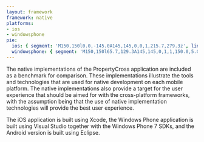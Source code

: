 ```yaml
---
layout: framework
framework: native
platforms:
- ios
- windowsphone
pie:
  ios: { segment: 'M150,150l0.0,-145.0A145,145,0,0,1,215.7,279.3z', line: 'M150,150l65.7,129.3' }
  windowsphone: { segment: 'M150,150l65.7,129.3A145,145,0,1,1,150.0,5.0z', line: 'M150,150l-0.0,-145.0' }
---
```

The native implementations of the PropertyCross application are included as a benchmark for comparison. These implementations illustrate the tools and technologies that are used for native development on each mobile platform. The native implementations also provide a target for the user experience that should be aimed for with the cross-platform frameworks, with the assumption being that the use of native implementation technologies will provide the best user experience.

The iOS application is built using Xcode, the Windows Phone application is built using Visual Studio together with the Windows Phone 7 SDKs, and the Android version is built using Eclipse.

